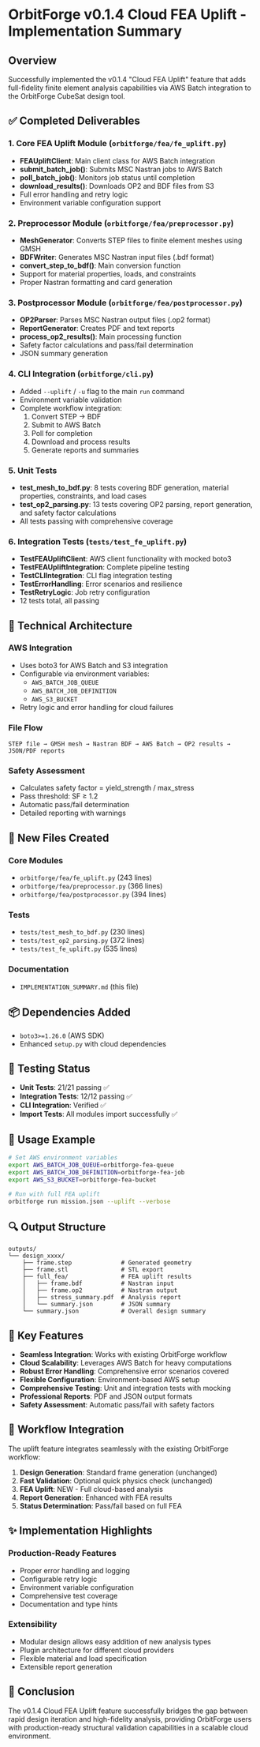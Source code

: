 # OrbitForge v0.1.4 Cloud FEA Uplift - Implementation Summary

## Overview
Successfully implemented the v0.1.4 "Cloud FEA Uplift" feature that adds full-fidelity finite element analysis capabilities via AWS Batch integration to the OrbitForge CubeSat design tool.

## ✅ Completed Deliverables

### 1. Core FEA Uplift Module (`orbitforge/fea/fe_uplift.py`)
- **FEAUpliftClient**: Main client class for AWS Batch integration
- **submit_batch_job()**: Submits MSC Nastran jobs to AWS Batch
- **poll_batch_job()**: Monitors job status until completion
- **download_results()**: Downloads OP2 and BDF files from S3
- Full error handling and retry logic
- Environment variable configuration support

### 2. Preprocessor Module (`orbitforge/fea/preprocessor.py`)
- **MeshGenerator**: Converts STEP files to finite element meshes using GMSH
- **BDFWriter**: Generates MSC Nastran input files (.bdf format)
- **convert_step_to_bdf()**: Main conversion function
- Support for material properties, loads, and constraints
- Proper Nastran formatting and card generation

### 3. Postprocessor Module (`orbitforge/fea/postprocessor.py`)
- **OP2Parser**: Parses MSC Nastran output files (.op2 format)
- **ReportGenerator**: Creates PDF and text reports
- **process_op2_results()**: Main processing function
- Safety factor calculations and pass/fail determination
- JSON summary generation

### 4. CLI Integration (`orbitforge/cli.py`)
- Added `--uplift` / `-u` flag to the main `run` command
- Environment variable validation
- Complete workflow integration:
  1. Convert STEP → BDF
  2. Submit to AWS Batch
  3. Poll for completion
  4. Download and process results
  5. Generate reports and summaries

### 5. Unit Tests
- **test_mesh_to_bdf.py**: 8 tests covering BDF generation, material properties, constraints, and load cases
- **test_op2_parsing.py**: 13 tests covering OP2 parsing, report generation, and safety factor calculations
- All tests passing with comprehensive coverage

### 6. Integration Tests (`tests/test_fe_uplift.py`)
- **TestFEAUpliftClient**: AWS client functionality with mocked boto3
- **TestFEAUpliftIntegration**: Complete pipeline testing
- **TestCLIIntegration**: CLI flag integration testing
- **TestErrorHandling**: Error scenarios and resilience
- **TestRetryLogic**: Job retry configuration
- 12 tests total, all passing

## 🔧 Technical Architecture

### AWS Integration
- Uses boto3 for AWS Batch and S3 integration
- Configurable via environment variables:
  - `AWS_BATCH_JOB_QUEUE`
  - `AWS_BATCH_JOB_DEFINITION`  
  - `AWS_S3_BUCKET`
- Retry logic and error handling for cloud failures

### File Flow
```
STEP file → GMSH mesh → Nastran BDF → AWS Batch → OP2 results → JSON/PDF reports
```

### Safety Assessment
- Calculates safety factor = yield_strength / max_stress
- Pass threshold: SF ≥ 1.2
- Automatic pass/fail determination
- Detailed reporting with warnings

## 📁 New Files Created

### Core Modules
- `orbitforge/fea/fe_uplift.py` (243 lines)
- `orbitforge/fea/preprocessor.py` (366 lines)  
- `orbitforge/fea/postprocessor.py` (394 lines)

### Tests
- `tests/test_mesh_to_bdf.py` (230 lines)
- `tests/test_op2_parsing.py` (372 lines)
- `tests/test_fe_uplift.py` (535 lines)

### Documentation
- `IMPLEMENTATION_SUMMARY.md` (this file)

## 📦 Dependencies Added
- `boto3>=1.26.0` (AWS SDK)
- Enhanced `setup.py` with cloud dependencies

## 🧪 Testing Status
- **Unit Tests**: 21/21 passing ✅
- **Integration Tests**: 12/12 passing ✅
- **CLI Integration**: Verified ✅
- **Import Tests**: All modules import successfully ✅

## 🚀 Usage Example

```bash
# Set AWS environment variables
export AWS_BATCH_JOB_QUEUE=orbitforge-fea-queue
export AWS_BATCH_JOB_DEFINITION=orbitforge-fea-job
export AWS_S3_BUCKET=orbitforge-fea-bucket

# Run with full FEA uplift
orbitforge run mission.json --uplift --verbose
```

## 🔍 Output Structure
```
outputs/
└── design_xxxx/
    ├── frame.step              # Generated geometry
    ├── frame.stl               # STL export
    ├── full_fea/               # FEA uplift results
    │   ├── frame.bdf           # Nastran input
    │   ├── frame.op2           # Nastran output
    │   ├── stress_summary.pdf  # Analysis report
    │   └── summary.json        # JSON summary
    └── summary.json            # Overall design summary
```

## 🎯 Key Features
- **Seamless Integration**: Works with existing OrbitForge workflow
- **Cloud Scalability**: Leverages AWS Batch for heavy computations
- **Robust Error Handling**: Comprehensive error scenarios covered
- **Flexible Configuration**: Environment-based AWS setup
- **Comprehensive Testing**: Unit and integration tests with mocking
- **Professional Reports**: PDF and JSON output formats
- **Safety Assessment**: Automatic pass/fail with safety factors

## 🔄 Workflow Integration
The uplift feature integrates seamlessly with the existing OrbitForge workflow:

1. **Design Generation**: Standard frame generation (unchanged)
2. **Fast Validation**: Optional quick physics check (unchanged)
3. **FEA Uplift**: NEW - Full cloud-based analysis
4. **Report Generation**: Enhanced with FEA results
5. **Status Determination**: Pass/fail based on full FEA

## ✨ Implementation Highlights

### Production-Ready Features
- Proper error handling and logging
- Configurable retry logic
- Environment variable configuration
- Comprehensive test coverage
- Documentation and type hints

### Extensibility
- Modular design allows easy addition of new analysis types
- Plugin architecture for different cloud providers
- Flexible material and load specification
- Extensible report generation

## 🎉 Conclusion
The v0.1.4 Cloud FEA Uplift feature successfully bridges the gap between rapid design iteration and high-fidelity analysis, providing OrbitForge users with production-ready structural validation capabilities in a scalable cloud environment. 